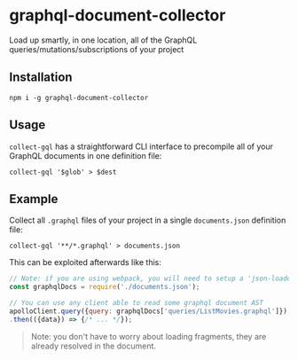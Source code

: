 # graphql-document-collector
Load up smartly, in one location, all of the GraphQL queries/mutations/subscriptions of your project

## Installation

```
npm i -g graphql-document-collector
```

## Usage

`collect-gql` has a straightforward CLI interface to precompile all of your GraphQL documents in one definition file:

```
collect-gql '$glob' > $dest
```

## Example

Collect all `.graphql` files of your project in a single `documents.json` definition file:

```
collect-gql '**/*.graphql' > documents.json
```

This can be exploited afterwards like this:

```js
// Note: if you are using webpack, you will need to setup a 'json-loader'
const graphqlDocs = require('./documents.json');

// You can use any client able to read some graphql document AST
apolloClient.query({query: graphqlDocs['queries/ListMovies.graphql']})
.then(({data}) => {/* ... */});
```

> Note: you don't have to worry about loading fragments, they are already resolved in the document.
